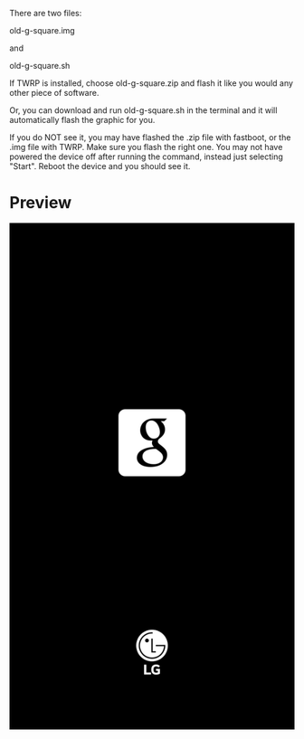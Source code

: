 There are two files:

old-g-square.img

and

old-g-square.sh

If TWRP is installed, choose old-g-square.zip and flash it like you would any other piece of software.

Or, you can download and run old-g-square.sh in the terminal and it will automatically flash the graphic for you.

If you do NOT see it, you may have flashed the .zip file with fastboot, or the .img file with TWRP. Make sure you flash the right one. You may not have powered the device off after running the command, instead just selecting "Start". Reboot the device and you should see it.

# Preview
![Preview](./boot.png)
